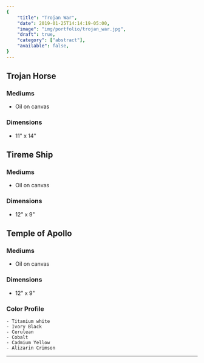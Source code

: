 ```yaml
---
{
    "title": "Trojan War",
    "date": 2019-01-25T14:14:19-05:00,
    "image": "img/portfolio/trojan_war.jpg",
    "draft": true,
    "category": ["abstract"],
    "available": false,
}
---
```

## Trojan Horse
### Mediums
- Oil on canvas
### Dimensions
- 11" x 14"

## Tireme Ship
### Mediums
- Oil on canvas
### Dimensions
- 12" x 9"

## Temple of Apollo
### Mediums
- Oil on canvas
### Dimensions
- 12" x 9"

### Color Profile
    - Titanium white
    - Ivory Black
    - Cerulean 
    - Cobalt
    - Cadmium Yellow
    - Alizarin Crimson


---